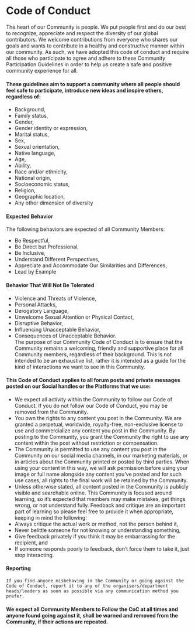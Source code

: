 # Code of Conduct

The heart of our Community is people. We put people first and do our best to recognize, appreciate and respect the diversity of our global contributors. We welcome contributions from everyone who shares our goals and wants to contribute in a healthy and constructive manner within our community. As such, we have adopted this code of conduct and require all those who participate to agree and adhere to these Community Participation Guidelines in order to help us create a safe and positive community experience for all.  
#### These guidelines aim to support a community where all people should feel safe to participate, introduce new ideas and inspire others, regardless of:
   - Background,
   - Family status,
   - Gender,
   - Gender identity or expression,
   - Marital status,
   - Sex,
   - Sexual orientation,
   - Native language,
   - Age,
   - Ability,
   - Race and/or ethnicity,
   - National origin,
   - Socioeconomic status,
   - Religion,
   - Geographic location,
   - Any other dimension of diversity  
#### Expected Behavior
   The following behaviors are expected of all Community Members:
   - Be Respectful,
   - Be Direct but Professional,
   - Be Inclusive,
   - Understand Different Perspectives,
   - Appreciate and Accommodate Our Similarities and Differences,
   - Lead by Example  
#### Behavior That Will Not Be Tolerated
   - Violence and Threats of Violence,
   - Personal Attacks,
   - Derogatory Language,
   - Unwelcome Sexual Attention or Physical Contact,
   - Disruptive Behavior,
   - Influencing Unacceptable Behavior,
   - Consequences of Unacceptable Behavior.  
   The purpose of our Community Code of Conduct is to ensure that the Community remains a welcoming, friendly and supportive place for all Community members, regardless of their background. This is not intended to be an exhaustive list, rather it is intended as a guide for the kind of interactions we want to see in this Community.  
#### This Code of Conduct applies to all forum posts and private messages posted on our Social handles or the Platforms that we use:
   - We expect all activity within the Community to follow our Code of Conduct. If you do not follow our Code of Conduct, you may be removed from the Community.
   - You own the rights to any content you post in the Community. We are granted a perpetual, worldwide, royalty-free, non-exclusive license to use and commercialize any content you post in the Community. By posting to the Community, you grant the Community the right to use any content within the post without restriction or compensation.
   - The Community is permitted to use any content you post in the Community on our social media channels, in our marketing materials, or in articles about the Community printed or posted by third parties. When using your content in this way, we will ask permission before using your image or full name alongside any content you’ve posted and for such use cases, all rights to the final work will be retained by the Community.
   - Unless otherwise stated, all content posted in the Community is publicly visible and searchable online.
   This Community is focused around learning, so it’s expected that members may make mistakes, get things wrong, or not understand fully. Feedback and critique are an important part of learning so please feel free to provide it when appropriate, keeping in mind the following:
   - Always critique the actual work or method, not the person behind it,
   - Never belittle someone for not knowing or understanding something,
   - Give feedback privately if you think it may be embarrassing for the recipient, and
   - If someone responds poorly to feedback, don’t force them to take it, just stop interacting.  
#### Reporting
    If you find anyone misbehaving in the Community or going against the Code of Conduct, report it to any of the organisers/department heads/leaders as soon as possible via any communication method you prefer.  
#### We expect all Community Members to Follow the CoC at all times and anyone found going against it, shall be warned and removed from the Community, if their actions are repeated.
